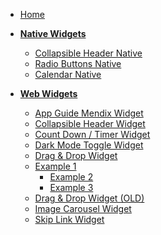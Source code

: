 <!-- docs/_sidebar.md -->

- [Home](/#main)

* **[Native Widgets](/native-widgets/index.md)**

  - [Collapsible Header Native](/native-widgets/CollapsibleHeaderNative.md)
  - [Radio Buttons Native](/native-widgets/RadioButtonNativeWidget.md)
  - [Calendar Native](/native-widgets/calendar-native-widget.md)

* **[Web Widgets](/web-widgets/index.md)**

  - [App Guide Mendix Widget](/web-widgets/app-guide-mendix-widget.md)
  - [Collapsible Header Widget](/web-widgets/collapsible-header-widget.md)
  - [Count Down / Timer Widget](/web-widgets/Countdowntimerwidget.md)
  - [Dark Mode Toggle Widget](/web-widgets/dark-mode-toggle-widget.md)
  - [Drag & Drop Widget](/web-widgets/drag-and-drop-widget.md)
  - [Example 1](/web-widgets/dndExamples/example1.md)
    - [Example 2](/web-widgets/dndExamples/example2.md)
    - [Example 3](/web-widgets/dndExamples/example3.md)
  - [Drag & Drop Widget (OLD)](/web-widgets/drag-and-drop-widget-old.md)
  - [Image Carousel Widget](/web-widgets/image-carousel-widget.md)
  - [Skip Link Widget](/web-widgets/skip-link-widget.md)

<!-- * **[Utilities](/utilities/index.md)**

  - [Use Dom Location](/utilities/useDomLocation.md) -->
